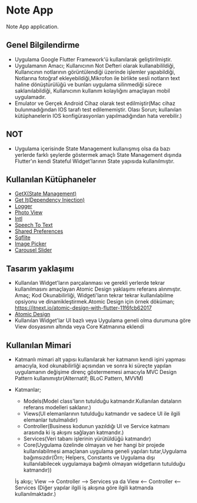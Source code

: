# Note App

Note App application.

## Genel Bilgilendirme
 - Uygulama Google Flutter Framework'ü kullanılarak geliştirilmiştir.
 - Uygulamanın Amacı;
   Kullanıcının Not Defteri olarak kullanabilildiği, Kullanıcının notlarının görüntülendiği üzerinde işlemler yapabildiği, Notlarına fotoğraf ekleyebildiği,Mikrofon ile birlikte sesli notların text haline dönüştürülüğü ve bunları uygulama silinmediği sürece saklanılabildiği, Kullanıcının kullanım kolaylığını amaçlayan mobil uygulamadır.
 - Emulator ve Gerçek Android Cihaz olarak test edilmiştir(Mac cihaz bulunmadığından IOS tarafı test edilememiştir.
   Olası Sorun; kullanılan kütüphanelerin IOS konfigürasyonları yapılmadığından hata verebilir.)

## NOT
  - Uygulama içerisinde State Management kullanışmış olsa da bazı yerlerde farklı şeylerde göstermek amaçlı State Management dışında Flutter'ın kendi Stateful Widget'larının State yapısıda kullanılmıştır.

## Kullanılan Kütüphaneler


- [GetX(State Management)](https://pub.dev/packages/get)
- [Get It(Dependency Injection)](https://pub.dev/packages/get_it)
- [Logger](https://pub.dev/packages/logger)
- [Photo View](https://pub.dev/packages/photo_view)
- [Intl](https://pub.dev/packages/intl)
- [Speech To Text](https://pub.dev/packages/speech_to_text)
- [Shared Preferences](https://pub.dev/packages/shared_preferences)
- [Sqflite](https://pub.dev/packages/sqflite)
- [Image Picker](https://pub.dev/packages/image_picker)
- [Carousel Slider](https://pub.dev/packages/carousel_slider)


## Tasarım yaklaşımı

- Kullanılan Widget'ların parçalanması ve gerekli yerlerde tekrar kullanılmasını amaçlayan Atomic Design yaklaşımı referans alınmıştır.
Amaç; Kod Okunabilirliği, Widgeti'ların tekrar tekrar kullanılabilme opsiyonu ve dinamikleştirmek.Atomic Design için örnek döküman;
https://itnext.io/atomic-design-with-flutter-11f6fcb62017
- [Atomic Design](https://itnext.io/atomic-design-with-flutter-11f6fcb62017)
- Kullanılan Widget'lar UI bazlı veya Uygulama geneli olma durumuna göre View dosyasının altında veya Core Katmanına eklendi

## Kullanılan Mimari

- Katmanlı mimari alt yapısı kullanılarak her katmanın kendi işini yapması amacıyla, kod okunabilirliği açısından ve sonra ki süreçte yapılan uygulamanın değişime direnç göstermemesi amacıyla MVC Design Pattern kullanımıştır(Alternatif; BLoC Pattern, MVVM)
- Katmanlar; 
  - Models(Model class'ların tutulduğu katmandır.Kullanılan dataların referans modelleri saklanır.)
  - Views(UI elemanlarının tutulduğu katmandır ve sadece UI ile ilgili elemanlar tutulmalıdır)
  - Controller(Business kodunun yazıldığı UI ve Service katmanı arasında ki iş akışını sağlayan katmandır.)
  - Services(Veri tabanı işlerinin yürütüldüğü katmandır)
  - Core(Uygulama özelinde olmayan ve her hangi bir projede kullanılabilmesi amaçlanan uygulama geneli yapıları tutar,Uygulama bağımsızdır(Örn; Helpers, Constants ve Uygulama dışı kullanılabilecek uygulamaya bağımlı olmayan widgetların tutulduğu katmandır))

  İş akışı;
   View --> Controller --> Services 
  ya da
   View <-- Controller <-- Services (Diğer yapılar ilgili iş akışına göre ilgili katmanda kullanılmaktadır.)
















